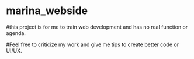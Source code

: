# marina_webside
#this project is for me to train web development and has no real function or agenda.

#Feel free to criticize my work and give me tips to create better code or UI/UX.
